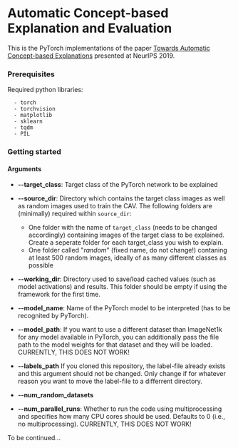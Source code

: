 # Automatic Concept-based Explanation and Evaluation

This is the PyTorch implementations of the paper [Towards Automatic Concept-based Explanations](https://arxiv.org/abs/1902.03129) presented at NeurIPS 2019.

### Prerequisites

Required python libraries:

```
  - torch
  - torchvision
  - matplotlib
  - sklearn
  - tqdm
  - PIL
```

### Getting started

#### Arguments

- **--target_class**: Target class of the PyTorch network to be explained 
- **--source_dir**: Directory which contains the target class images as well as random images used to train the CAV. The following folders are (minimally) required within `source_dir`:
  - One folder with the name of `target_class` (needs to be changed accordingly) containing images of the target class to be explained. Create a seperate folder for each target_class you wish to explain.
  - One folder called "_random_" (fixed name, do not change!) contaning at least 500 random images, ideally of as many different classes as possible
- **--working_dir**: Directory used to save/load cached values (such as model activations) and results. This folder should be empty if using the framework for the first time.
- **--model_name**: Name of the PyTorch model to be interpreted (has to be recognited by PyTorch).
- **--model_path**: If you want to use a different dataset than ImageNet1k for any model available in PyTorch, you can additionally pass the file path to the model weights for that dataset and they will be loaded. CURRENTLY, THIS DOES NOT WORK!
- **--labels_path** If you cloned this repository, the label-file already exists and this argument should not be changed. Only change if for whatever reason you want to move the label-file to a differrent directory.
- **--num_random_datasets**

- **--num_parallel_runs**: Whether to run the code using multiprocessing and specifies how many CPU cores should be used. Defaults to 0 (i.e., no multiprocessing). CURRENTLY, THIS DOES NOT WORK!

To be continued...